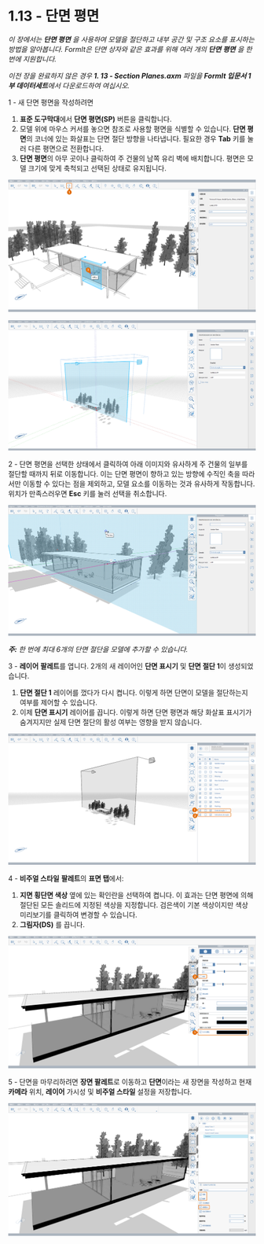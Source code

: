 # 1.13 - 단면 평면

_이 장에서는_ _**단면 평면**_ _을 사용하여 모델을 절단하고 내부 공간 및 구조 요소를 표시하는 방법을 알아봅니다. FormIt은 단면 상자와 같은 효과를 위해 여러 개의_ _**단면 평면**_ _을 한 번에 지원합니다._

_이전 장을 완료하지 않은 경우_ _**1. 13 - Section Planes.axm**_ _파일을_ _**FormIt 입문서 1부 데이터세트**에서 다운로드하여 여십시오._

1 - 새 단면 평면을 작성하려면

1. **표준 도구막대**에서 **단면 평면(SP)** 버튼을 클릭합니다.
2. 모델 위에 마우스 커서를 놓으면 참조로 사용할 평면을 식별할 수 있습니다. **단면 평면**의 코너에 있는 화살표는 단면 절단 방향을 나타냅니다. 필요한 경우 **Tab** 키를 눌러 다른 평면으로 전환합니다.
3. **단면 평면**의 아무 곳이나 클릭하여 주 건물의 남쪽 유리 벽에 배치합니다. 평면은 모델 크기에 맞게 축척되고 선택된 상태로 유지됩니다.

![Section plane preview when hovering over the glass wall.](<../../.gitbook/assets/0 (6).png>)

![Scaled section plane after being placed.](<../../.gitbook/assets/1 (19) (1).png>)

2 - 단면 평면을 선택한 상태에서 클릭하여 아래 이미지와 유사하게 주 건물의 일부를 절단할 때까지 뒤로 이동합니다. 이는 단면 평면이 향하고 있는 방향에 수직인 축을 따라서만 이동할 수 있다는 점을 제외하고, 모델 요소를 이동하는 것과 유사하게 작동합니다. 위치가 만족스러우면 **Esc** 키를 눌러 선택을 취소합니다.

![](<../../.gitbook/assets/2 (11) (1).png>)

_**주:**_ _한 번에 최대 6개의 단면 절단을 모델에 추가할 수 있습니다._

3 - **레이어** **팔레트**를 엽니다. 2개의 새 레이어인 **단면 표시기** 및 **단면 절단 1**이 생성되었습니다.

1. **단면 절단 1** 레이어를 껐다가 다시 켭니다. 이렇게 하면 단면이 모델을 절단하는지 여부를 제어할 수 있습니다.
2. 이제 **단면 표시기** 레이어를 끕니다. 이렇게 하면 단면 평면과 해당 화살표 표시기가 숨겨지지만 실제 단면 절단의 활성 여부는 영향을 받지 않습니다.

![](<../../.gitbook/assets/3 (6) (1).png>)

4 - **비주얼 스타일** **팔레트**의 **표면 탭**에서:

1. **지면 횡단면 색상** 옆에 있는 확인란을 선택하여 켭니다. 이 효과는 단면 평면에 의해 절단된 모든 솔리드에 지정된 색상을 지정합니다. 검은색이 기본 색상이지만 색상 미리보기를 클릭하여 변경할 수 있습니다.
2. **그림자(DS)** 를 끕니다.

![](../../.gitbook/assets/poche.png)

5 - 단면을 마무리하려면 **장면 팔레트**로 이동하고 **단면**이라는 새 장면을 작성하고 현재 **카메라** 위치, **레이어** 가시성 및 **비주얼 스타일** 설정을 저장합니다.

![](<../../.gitbook/assets/5 (7).png>)

